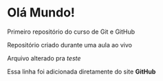 # Olá Mundo!
Primeiro repositório do curso de Git e GitHub

Repositório criado durante uma aula ao vivo

Arquivo alterado pra *teste*

Essa linha foi adicionada diretamente do site **GitHub**
